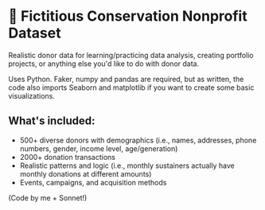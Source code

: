 # 🦊 Fictitious Conservation Nonprofit Dataset

Realistic donor data for learning/practicing data analysis, creating portfolio projects, or anything else you'd like to do with donor data.

Uses Python. Faker, numpy and pandas are required, but as written, the code also imports Seaborn and matplotlib if you want to create some basic visualizations.

## What's included:
- 500+ diverse donors with demographics (i.e., names, addresses, phone numbers, gender, income level, age/generation)
- 2000+ donation transactions
- Realistic patterns and logic (i.e., monthly sustainers actually have monthly donations at different amounts)
- Events, campaigns, and acquisition methods 



(Code by me + Sonnet!)
